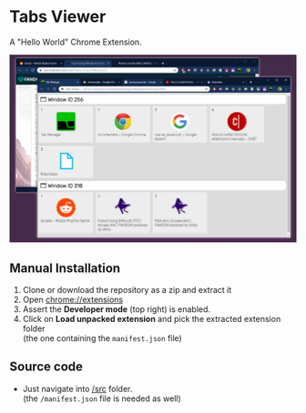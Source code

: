 # Tabs Viewer
A "Hello World" Chrome Extension.

![Tabs Viewer Chrome Extension preview](docs/preview.png?raw=true "Tabs Viewer Chrome Extension preview")

## Manual Installation
1. Clone or download the repository as a zip and extract it 
2. Open [chrome://extensions](chrome://extensions)
3. Assert the **Developer mode** (top right) is enabled.
4. Click on **Load unpacked extension** and pick the extracted extension folder  
   (the one containing the `manifest.json` file)

## Source code
- Just navigate into [/src](/tree/master/src) folder.  
  (the `/manifest.json` file is needed as well)
